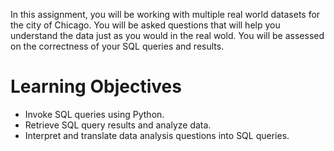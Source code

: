 In this assignment, you will be working with multiple real world datasets for the city of Chicago. You will be asked questions that will help you understand the data just as you would in the real wold. You will be assessed on the correctness of your SQL queries and results.
# Learning Objectives
- Invoke SQL queries using Python.
- Retrieve SQL query results and analyze data.
- Interpret and translate data analysis questions into SQL queries.
